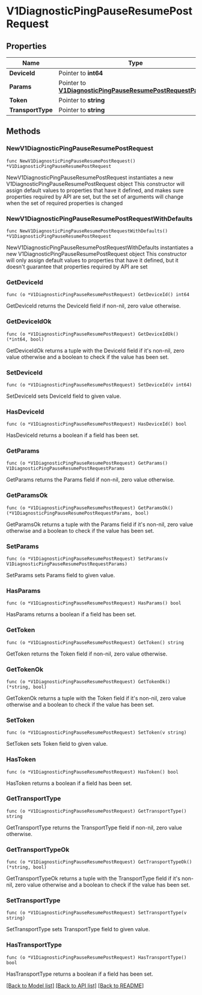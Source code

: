 # V1DiagnosticPingPauseResumePostRequest

## Properties

Name | Type | Description | Notes
------------ | ------------- | ------------- | -------------
**DeviceId** | Pointer to **int64** |  | [optional] 
**Params** | Pointer to [**V1DiagnosticPingPauseResumePostRequestParams**](V1DiagnosticPingPauseResumePostRequestParams.md) |  | [optional] 
**Token** | Pointer to **string** |  | [optional] 
**TransportType** | Pointer to **string** |  | [optional] 

## Methods

### NewV1DiagnosticPingPauseResumePostRequest

`func NewV1DiagnosticPingPauseResumePostRequest() *V1DiagnosticPingPauseResumePostRequest`

NewV1DiagnosticPingPauseResumePostRequest instantiates a new V1DiagnosticPingPauseResumePostRequest object
This constructor will assign default values to properties that have it defined,
and makes sure properties required by API are set, but the set of arguments
will change when the set of required properties is changed

### NewV1DiagnosticPingPauseResumePostRequestWithDefaults

`func NewV1DiagnosticPingPauseResumePostRequestWithDefaults() *V1DiagnosticPingPauseResumePostRequest`

NewV1DiagnosticPingPauseResumePostRequestWithDefaults instantiates a new V1DiagnosticPingPauseResumePostRequest object
This constructor will only assign default values to properties that have it defined,
but it doesn't guarantee that properties required by API are set

### GetDeviceId

`func (o *V1DiagnosticPingPauseResumePostRequest) GetDeviceId() int64`

GetDeviceId returns the DeviceId field if non-nil, zero value otherwise.

### GetDeviceIdOk

`func (o *V1DiagnosticPingPauseResumePostRequest) GetDeviceIdOk() (*int64, bool)`

GetDeviceIdOk returns a tuple with the DeviceId field if it's non-nil, zero value otherwise
and a boolean to check if the value has been set.

### SetDeviceId

`func (o *V1DiagnosticPingPauseResumePostRequest) SetDeviceId(v int64)`

SetDeviceId sets DeviceId field to given value.

### HasDeviceId

`func (o *V1DiagnosticPingPauseResumePostRequest) HasDeviceId() bool`

HasDeviceId returns a boolean if a field has been set.

### GetParams

`func (o *V1DiagnosticPingPauseResumePostRequest) GetParams() V1DiagnosticPingPauseResumePostRequestParams`

GetParams returns the Params field if non-nil, zero value otherwise.

### GetParamsOk

`func (o *V1DiagnosticPingPauseResumePostRequest) GetParamsOk() (*V1DiagnosticPingPauseResumePostRequestParams, bool)`

GetParamsOk returns a tuple with the Params field if it's non-nil, zero value otherwise
and a boolean to check if the value has been set.

### SetParams

`func (o *V1DiagnosticPingPauseResumePostRequest) SetParams(v V1DiagnosticPingPauseResumePostRequestParams)`

SetParams sets Params field to given value.

### HasParams

`func (o *V1DiagnosticPingPauseResumePostRequest) HasParams() bool`

HasParams returns a boolean if a field has been set.

### GetToken

`func (o *V1DiagnosticPingPauseResumePostRequest) GetToken() string`

GetToken returns the Token field if non-nil, zero value otherwise.

### GetTokenOk

`func (o *V1DiagnosticPingPauseResumePostRequest) GetTokenOk() (*string, bool)`

GetTokenOk returns a tuple with the Token field if it's non-nil, zero value otherwise
and a boolean to check if the value has been set.

### SetToken

`func (o *V1DiagnosticPingPauseResumePostRequest) SetToken(v string)`

SetToken sets Token field to given value.

### HasToken

`func (o *V1DiagnosticPingPauseResumePostRequest) HasToken() bool`

HasToken returns a boolean if a field has been set.

### GetTransportType

`func (o *V1DiagnosticPingPauseResumePostRequest) GetTransportType() string`

GetTransportType returns the TransportType field if non-nil, zero value otherwise.

### GetTransportTypeOk

`func (o *V1DiagnosticPingPauseResumePostRequest) GetTransportTypeOk() (*string, bool)`

GetTransportTypeOk returns a tuple with the TransportType field if it's non-nil, zero value otherwise
and a boolean to check if the value has been set.

### SetTransportType

`func (o *V1DiagnosticPingPauseResumePostRequest) SetTransportType(v string)`

SetTransportType sets TransportType field to given value.

### HasTransportType

`func (o *V1DiagnosticPingPauseResumePostRequest) HasTransportType() bool`

HasTransportType returns a boolean if a field has been set.


[[Back to Model list]](../README.md#documentation-for-models) [[Back to API list]](../README.md#documentation-for-api-endpoints) [[Back to README]](../README.md)



